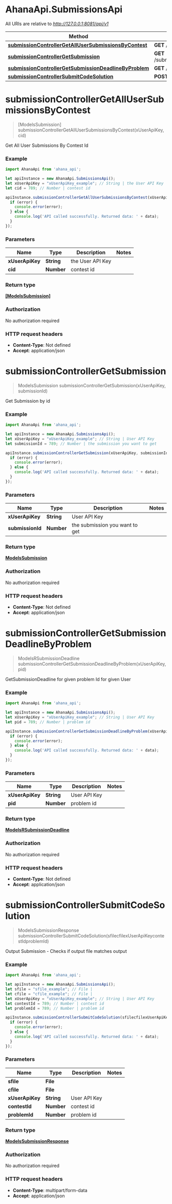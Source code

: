 # AhanaApi.SubmissionsApi

All URIs are relative to *http://127.0.0.1:8081/api/v1*

Method | HTTP request | Description
------------- | ------------- | -------------
[**submissionControllerGetAllUserSubmissionsByContest**](SubmissionsApi.md#submissionControllerGetAllUserSubmissionsByContest) | **GET** /submissions/ | 
[**submissionControllerGetSubmission**](SubmissionsApi.md#submissionControllerGetSubmission) | **GET** /submissions/{submissionId} | 
[**submissionControllerGetSubmissionDeadlineByProblem**](SubmissionsApi.md#submissionControllerGetSubmissionDeadlineByProblem) | **GET** /submissions/deadline | 
[**submissionControllerSubmitCodeSolution**](SubmissionsApi.md#submissionControllerSubmitCodeSolution) | **POST** /submissions/code | 

<a name="submissionControllerGetAllUserSubmissionsByContest"></a>
# **submissionControllerGetAllUserSubmissionsByContest**
> [ModelsSubmission] submissionControllerGetAllUserSubmissionsByContest(xUserApiKey, cid)



Get All User Submissions By Contest Id

### Example
```javascript
import AhanaApi from 'ahana_api';

let apiInstance = new AhanaApi.SubmissionsApi();
let xUserApiKey = "xUserApiKey_example"; // String | the User API Key
let cid = 789; // Number | contest id

apiInstance.submissionControllerGetAllUserSubmissionsByContest(xUserApiKey, cid, (error, data, response) => {
  if (error) {
    console.error(error);
  } else {
    console.log('API called successfully. Returned data: ' + data);
  }
});
```

### Parameters

Name | Type | Description  | Notes
------------- | ------------- | ------------- | -------------
 **xUserApiKey** | **String**| the User API Key | 
 **cid** | **Number**| contest id | 

### Return type

[**[ModelsSubmission]**](ModelsSubmission.md)

### Authorization

No authorization required

### HTTP request headers

 - **Content-Type**: Not defined
 - **Accept**: application/json

<a name="submissionControllerGetSubmission"></a>
# **submissionControllerGetSubmission**
> ModelsSubmission submissionControllerGetSubmission(xUserApiKey, submissionId)



Get Submission by id

### Example
```javascript
import AhanaApi from 'ahana_api';

let apiInstance = new AhanaApi.SubmissionsApi();
let xUserApiKey = "xUserApiKey_example"; // String | User API Key
let submissionId = 789; // Number | the submission you want to get

apiInstance.submissionControllerGetSubmission(xUserApiKey, submissionId, (error, data, response) => {
  if (error) {
    console.error(error);
  } else {
    console.log('API called successfully. Returned data: ' + data);
  }
});
```

### Parameters

Name | Type | Description  | Notes
------------- | ------------- | ------------- | -------------
 **xUserApiKey** | **String**| User API Key | 
 **submissionId** | **Number**| the submission you want to get | 

### Return type

[**ModelsSubmission**](ModelsSubmission.md)

### Authorization

No authorization required

### HTTP request headers

 - **Content-Type**: Not defined
 - **Accept**: application/json

<a name="submissionControllerGetSubmissionDeadlineByProblem"></a>
# **submissionControllerGetSubmissionDeadlineByProblem**
> ModelsRSubmissionDeadline submissionControllerGetSubmissionDeadlineByProblem(xUserApiKey, pid)



GetSubmissionDeadline for given problem Id for given User

### Example
```javascript
import AhanaApi from 'ahana_api';

let apiInstance = new AhanaApi.SubmissionsApi();
let xUserApiKey = "xUserApiKey_example"; // String | User API Key
let pid = 789; // Number | problem id

apiInstance.submissionControllerGetSubmissionDeadlineByProblem(xUserApiKey, pid, (error, data, response) => {
  if (error) {
    console.error(error);
  } else {
    console.log('API called successfully. Returned data: ' + data);
  }
});
```

### Parameters

Name | Type | Description  | Notes
------------- | ------------- | ------------- | -------------
 **xUserApiKey** | **String**| User API Key | 
 **pid** | **Number**| problem id | 

### Return type

[**ModelsRSubmissionDeadline**](ModelsRSubmissionDeadline.md)

### Authorization

No authorization required

### HTTP request headers

 - **Content-Type**: Not defined
 - **Accept**: application/json

<a name="submissionControllerSubmitCodeSolution"></a>
# **submissionControllerSubmitCodeSolution**
> ModelsSubmissionResponse submissionControllerSubmitCodeSolution(sfilecfilexUserApiKeycontestIdproblemId)



Output Submission - Checks if output file matches output

### Example
```javascript
import AhanaApi from 'ahana_api';

let apiInstance = new AhanaApi.SubmissionsApi();
let sfile = "sfile_example"; // File | 
let cfile = "cfile_example"; // File | 
let xUserApiKey = "xUserApiKey_example"; // String | User API Key
let contestId = 789; // Number | contest id
let problemId = 789; // Number | problem id

apiInstance.submissionControllerSubmitCodeSolution(sfilecfilexUserApiKeycontestIdproblemId, (error, data, response) => {
  if (error) {
    console.error(error);
  } else {
    console.log('API called successfully. Returned data: ' + data);
  }
});
```

### Parameters

Name | Type | Description  | Notes
------------- | ------------- | ------------- | -------------
 **sfile** | **File**|  | 
 **cfile** | **File**|  | 
 **xUserApiKey** | **String**| User API Key | 
 **contestId** | **Number**| contest id | 
 **problemId** | **Number**| problem id | 

### Return type

[**ModelsSubmissionResponse**](ModelsSubmissionResponse.md)

### Authorization

No authorization required

### HTTP request headers

 - **Content-Type**: multipart/form-data
 - **Accept**: application/json

